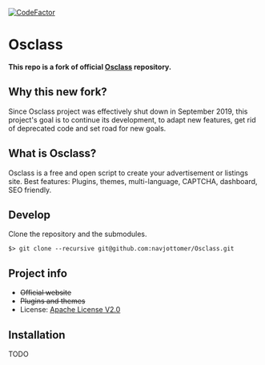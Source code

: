 [![CodeFactor](https://www.codefactor.io/repository/github/navjottomer/osclass/badge)](https://www.codefactor.io/repository/github/navjottomer/osclass)

# Osclass

**This repo is a fork of official [Osclass][original-code] repository.**
## Why this new fork?
Since Osclass project was effectively shut down in September 2019, this project's goal is to continue its development, to adapt new features, get rid of deprecated code and set road for new goals.

## What is Osclass?
Osclass is a free and open script to create your advertisement or listings site. Best features: Plugins,
themes, multi-language, CAPTCHA, dashboard, SEO friendly.

## Develop

Clone the repository and the submodules.

```
$> git clone --recursive git@github.com:navjottomer/Osclass.git
```

## Project info

* ~~Official website~~
* ~~Plugins and themes~~
* License: [Apache License V2.0][license]


## Installation

TODO

[original-code]: https://github.com/osclass/Osclass
[code]: https://github.com/navjottomer/Osclass
[license]: http://www.apache.org/licenses/LICENSE-2.0
